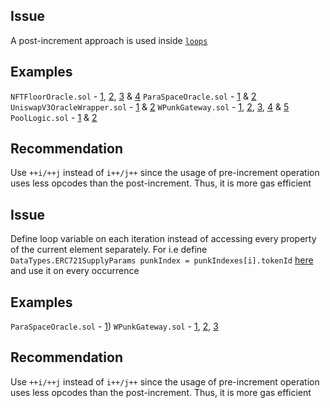## Issue
A post-increment approach is used inside [`loops`](https://github.com/code-423n4/2022-11-paraspace/blob/main/paraspace-core/contracts/misc/NFTFloorOracle.sol#L229)
## Examples
`NFTFloorOracle.sol` - [1](https://github.com/code-423n4/2022-11-paraspace/blob/main/paraspace-core/contracts/misc/NFTFloorOracle.sol#L229), [2](https://github.com/code-423n4/2022-11-paraspace/blob/main/paraspace-core/contracts/misc/NFTFloorOracle.sol#L291), [3](https://github.com/code-423n4/2022-11-paraspace/blob/main/paraspace-core/contracts/misc/NFTFloorOracle.sol#L321) & [4](https://github.com/code-423n4/2022-11-paraspace/blob/main/paraspace-core/contracts/misc/NFTFloorOracle.sol#L413)
`ParaSpaceOracle.sol` - [1](https://github.com/code-423n4/2022-11-paraspace/blob/main/paraspace-core/contracts/misc/ParaSpaceOracle.sol#L95) & [2](https://github.com/code-423n4/2022-11-paraspace/blob/main/paraspace-core/contracts/misc/ParaSpaceOracle.sol#L197)
`UniswapV3OracleWrapper.sol` - [1](https://github.com/code-423n4/2022-11-paraspace/blob/main/paraspace-core/contracts/misc/UniswapV3OracleWrapper.sol#L193) & [2](https://github.com/code-423n4/2022-11-paraspace/blob/main/paraspace-core/contracts/misc/UniswapV3OracleWrapper.sol#L210)
`WPunkGateway.sol` - [1](https://github.com/code-423n4/2022-11-paraspace/blob/main/paraspace-core/contracts/ui/WPunkGateway.sol#L82), [2](https://github.com/code-423n4/2022-11-paraspace/blob/main/paraspace-core/contracts/ui/WPunkGateway.sol#L109), [3](https://github.com/code-423n4/2022-11-paraspace/blob/main/paraspace-core/contracts/ui/WPunkGateway.sol#L113), [4](https://github.com/code-423n4/2022-11-paraspace/blob/main/paraspace-core/contracts/ui/WPunkGateway.sol#L136) & [5](https://github.com/code-423n4/2022-11-paraspace/blob/main/paraspace-core/contracts/ui/WPunkGateway.sol#L174)
`PoolLogic.sol` - [1](https://github.com/code-423n4/2022-11-paraspace/blob/main/paraspace-core/contracts/protocol/libraries/logic/PoolLogic.sol#L58) & [2](https://github.com/code-423n4/2022-11-paraspace/blob/main/paraspace-core/contracts/protocol/libraries/logic/PoolLogic.sol#L104)
## Recommendation
Use `++i/++j` instead of `i++/j++` since the usage of pre-increment operation uses less opcodes than the post-increment. Thus, it is more gas efficient

## Issue
Define loop variable on each iteration instead of accessing every property of the current element separately. For i.e define `DataTypes.ERC721SupplyParams punkIndex = punkIndexes[i].tokenId` [here](https://github.com/code-423n4/2022-11-paraspace/blob/main/paraspace-core/contracts/ui/WPunkGateway.sol#L83) and use it on every occurrence
## Examples
`ParaSpaceOracle.sol` - [1](https://github.com/code-423n4/2022-11-paraspace/blob/main/paraspace-core/contracts/misc/ParaSpaceOracle.sol#L96))
`WPunkGateway.sol` - [1](https://github.com/code-423n4/2022-11-paraspace/blob/main/paraspace-core/contracts/ui/WPunkGateway.sol#L83), [2](https://github.com/code-423n4/2022-11-paraspace/blob/main/paraspace-core/contracts/ui/WPunkGateway.sol#L137), [3](https://github.com/code-423n4/2022-11-paraspace/blob/main/paraspace-core/contracts/ui/WPunkGateway.sol#L175)
## Recommendation
Use `++i/++j` instead of `i++/j++` since the usage of pre-increment operation uses less opcodes than the post-increment. Thus, it is more gas efficient